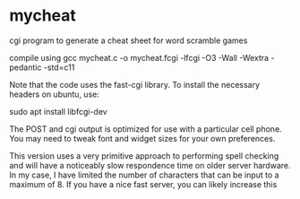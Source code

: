 # mycheat
cgi program to generate a cheat sheet for word scramble games

compile using gcc mycheat.c -o mycheat.fcgi -lfcgi -O3 -Wall -Wextra -pedantic -std=c11

Note that the code uses the fast-cgi library. To install the necessary headers on ubuntu, use:

sudo apt install libfcgi-dev

The POST and cgi output is optimized for use with a particular cell phone. You may need to tweak font and widget sizes for your own preferences.

This version uses a very primitive approach to performing spell checking and will have a noticeably slow respondence time on older server hardware. In my case, I have limited the number of characters that can be input to a maximum of 8. If you have a nice fast server, you can likely increase this
